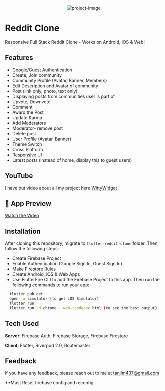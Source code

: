 <p align="center" ><img src="https://socialify.git.ci/imtangim/chat_app/image?description=1&amp;language=1&amp;name=1&amp;owner=1&amp;pattern=Solid&amp;theme=Auto" alt="project-image"></p>

# Reddit Clone

Responsive Full Stack Reddit Clone - Works on Android, iOS & Web!

## Features

- Google/Guest Authentication
- Create, Join community
- Community Profile (Avatar, Banner, Members)
- Edit Description and Avatar of community
- Post (link only, photo, text only)
- Displaying posts from communities user is part of
- Upvote, Downvote
- Comment
- Award the Post
- Update Karma
- Add Moderators
- Moderator- remove post
- Delete post
- User Profile (Avatar, Banner)
- Theme Switch
- Cross Platform
- Responsive UI
- Latest posts (instead of home, display this to guest users)

## YouTube

I have put video about all my project here [WittyWidget](https://www.youtube.com/@wittywidgets)

<h2>🚀 App Preview</h2>

<!-- [![Video](https://img.youtube.com/vi/vuGF1sW_yiI/maxresdefault.jpg)](https://www.youtube.com/watch?v=vuGF1sW_yiI) -->

[Watch the Video](https://youtu.be/vuGF1sW_yiI)

## Installation

After cloning this repository, migrate to `flutter-reddit-clone` folder. Then, follow the following steps:

- Create Firebase Project
- Enable Authentication (Google Sign In, Guest Sign In)
- Make Firestore Rules
- Create Android, iOS & Web Apps
- Use FlutterFire CLI to add the Firebase Project to this app.
  Then run the following commands to run your app:

```bash
  flutter pub get
  open -a simulator (to get iOS Simulator)
  flutter run
  flutter run -d chrome --web-renderer html (to see the best output)
```

## Tech Used

**Server**: Firebase Auth, Firebase Storage, Firebase Firestore

**Client**: Flutter, Riverpod 2.0, Routemaster

## Feedback

If you have any feedback, please reach out to me at tanjim437@gmail.com

**Must Reset firebase config and reconfig
